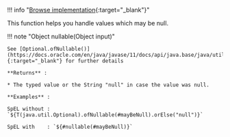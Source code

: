 !!! info "[Browse implementation](https://github.com/chutney-testing/chutney/blob/master/action-impl/src/main/java/com/chutneytesting/action/function/NullableFunction.java){:target="_blank"}"

This function helps you handle values which may be null.

!!! note "Object nullable(Object input)"

    See [Optional.ofNullable()](https://docs.oracle.com/en/java/javase/11/docs/api/java.base/java/util/Optional.html#ofNullable(T)){:target="_blank"} for further details

    **Returns** :
    
    * The typed value or the String "null" in case the value was null.

    **Examples** :

    SpEL without : `${T(java.util.Optional).ofNullable(#mayBeNull).orElse("null")}`

    SpEL with    : `${#nullable(#mayBeNull)}`
